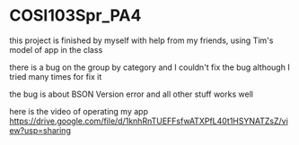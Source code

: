# COSI103Spr_PA4
this project is finished by myself with help from my friends, using Tim's model of app in the class

there is a bug on the group by category and I couldn't fix the bug although I tried many times for fix it

the bug is about BSON Version error and all other stuff works well

here is the video of operating my app
https://drive.google.com/file/d/1knhRnTUEFFsfwATXPfL40t1HSYNATZsZ/view?usp=sharing
